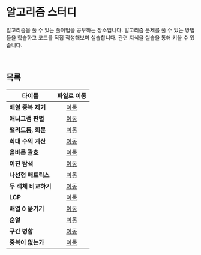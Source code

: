 # 알고리즘 스터디
알고리즘을 풀 수 있는 풀이법을 공부하는 장소입니다. 알고리즘 문제를 풀 수 있는 방법들을 학습하고 코드를 직접 작성해보며 실습합니다. 관련 지식을 실습을 통해 키울 수 있습니다.

<br/>

## 목록
|타이틀|파일로 이동|
|---|:---:|
|**배열 중복 제거**|[이동](https://github.com/Hschan2/Algorithm-Study/blob/master/AlgorithmKnowledge/AlgorithmStudy/%EB%B0%B0%EC%97%B4%20%EC%A4%91%EB%B3%B5%20%EC%A0%9C%EA%B1%B0.js)|
|**애너그램 판별**|[이동](https://github.com/Hschan2/Algorithm-Study/blob/master/AlgorithmKnowledge/AlgorithmStudy/%EC%95%A0%EB%84%88%EA%B7%B8%EB%9E%A8%20%ED%8C%90%EB%B3%84.js)|
|**팰리드롬, 회문**|[이동](https://github.com/Hschan2/Algorithm-Study/blob/master/AlgorithmKnowledge/AlgorithmStudy/%ED%8C%B0%EB%A6%B0%EB%93%9C%EB%A1%AC(%ED%9A%8C%EB%AC%B8).js)|
|**최대 수익 계산**|[이동](https://github.com/Hschan2/Algorithm-Study/blob/master/AlgorithmKnowledge/AlgorithmStudy/%EC%B5%9C%EB%8C%80%EC%88%98%EC%9D%B5%20%EA%B3%84%EC%82%B0.js)|
|**올바른 괄호**|[이동](https://github.com/Hschan2/Algorithm-Study/blob/master/AlgorithmKnowledge/AlgorithmStudy/%EC%98%AC%EB%B0%94%EB%A5%B8%20%EA%B4%84%ED%98%B8.js)|
|**이진 탐색**|[이동](https://github.com/Hschan2/Algorithm-Study/blob/master/AlgorithmKnowledge/AlgorithmStudy/%EC%9D%B4%EC%A7%84%20%ED%83%90%EC%83%89.js)|
|**나선형 매트릭스**|[이동](https://github.com/Hschan2/Algorithm-Study/blob/master/AlgorithmKnowledge/AlgorithmStudy/%EB%82%98%EC%84%A0%ED%98%95%20%EB%A7%A4%ED%8A%B8%EB%A6%AD%EC%8A%A4.js)|
|**두 객체 비교하기**|[이동](https://github.com/Hschan2/Algorithm-Study/blob/master/AlgorithmKnowledge/AlgorithmStudy/%EB%91%90%20%EA%B0%9D%EC%B2%B4%20%EB%B9%84%EA%B5%90%ED%95%98%EA%B8%B0.js)|
|**LCP**|[이동](https://github.com/Hschan2/Algorithm-Study/blob/master/AlgorithmKnowledge/AlgorithmStudy/LCP.js)|
|**배열 0 옮기기**|[이동](https://github.com/Hschan2/Algorithm-Study/blob/master/AlgorithmKnowledge/AlgorithmStudy/%EB%B0%B0%EC%97%B4%200%20%EC%98%AD%EA%B8%B0%EA%B8%B0.js)|
|**순열**|[이동](https://github.com/Hschan2/Algorithm-Study/blob/master/AlgorithmKnowledge/AlgorithmStudy/%EC%88%9C%EC%97%B4.js)|
|**구간 병합**|[이동](https://github.com/Hschan2/Algorithm-Study/blob/master/AlgorithmKnowledge/AlgorithmStudy/%EA%B5%AC%EA%B0%84%20%EB%B3%91%ED%95%A9.js)|
|**중복이 없는가**|[이동](https://github.com/Hschan2/Algorithm-Study/blob/master/AlgorithmKnowledge/AlgorithmStudy/%EC%A4%91%EB%B3%B5%EC%9D%B4%20%EC%97%86%EB%8A%94%EA%B0%80.js)|